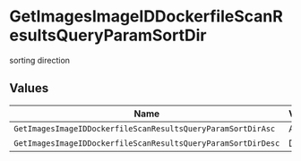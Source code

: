 # GetImagesImageIDDockerfileScanResultsQueryParamSortDir

sorting direction


## Values

| Name                                                         | Value                                                        |
| ------------------------------------------------------------ | ------------------------------------------------------------ |
| `GetImagesImageIDDockerfileScanResultsQueryParamSortDirAsc`  | ASC                                                          |
| `GetImagesImageIDDockerfileScanResultsQueryParamSortDirDesc` | DESC                                                         |